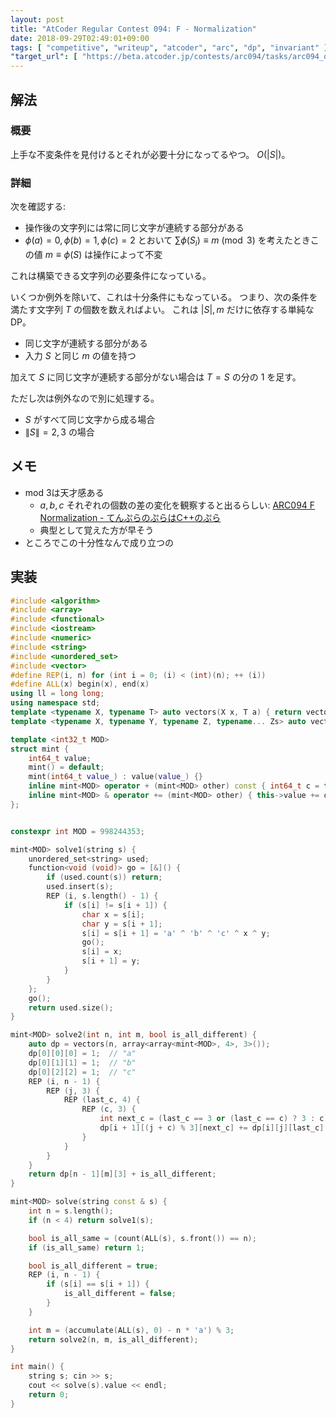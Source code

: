 ```yaml
---
layout: post
title: "AtCoder Regular Contest 094: F - Normalization"
date: 2018-09-29T02:49:01+09:00
tags: [ "competitive", "writeup", "atcoder", "arc", "dp", "invariant" ]
"target_url": [ "https://beta.atcoder.jp/contests/arc094/tasks/arc094_d" ]
---
```


## 解法

### 概要

上手な不変条件を見付けるとそれが必要十分になってるやつ。
$O(|S|)$。

### 詳細

次を確認する:

-   操作後の文字列には常に同じ文字が連続する部分がある
-   $\phi(a) = 0, \phi(b) = 1, \phi(c) = 2$ とおいて $\sum \phi(S_i) \equiv m \pmod{3}$ を考えたときこの値 $m \equiv \phi(S)$ は操作によって不変

これは構築できる文字列の必要条件になっている。

いくつか例外を除いて、これは十分条件にもなっている。
つまり、次の条件を満たす文字列 $T$ の個数を数えればよい。
これは $|S|, m$ だけに依存する単純なDP。

-   同じ文字が連続する部分がある
-   入力 $S$ と同じ $m$ の値を持つ

加えて $S$ に同じ文字が連続する部分がない場合は $T = S$ の分の $1$ を足す。

ただし次は例外なので別に処理する。

-   $S$ がすべて同じ文字から成る場合
-   $\|S\| = 2, 3$ の場合

## メモ

-   mod 3は天才感ある
    -   $a, b, c$ それぞれの個数の差の変化を観察すると出るらしい: [ARC094 F Normalization - てんぷらのぷらはC++のぷら](https://tempura0224.hatenablog.com/entry/2018/04/18/151712)
    -   典型として覚えた方が早そう
-   ところでこの十分性なんで成り立つの

## 実装

``` c++
#include <algorithm>
#include <array>
#include <functional>
#include <iostream>
#include <numeric>
#include <string>
#include <unordered_set>
#include <vector>
#define REP(i, n) for (int i = 0; (i) < (int)(n); ++ (i))
#define ALL(x) begin(x), end(x)
using ll = long long;
using namespace std;
template <typename X, typename T> auto vectors(X x, T a) { return vector<T>(x, a); }
template <typename X, typename Y, typename Z, typename... Zs> auto vectors(X x, Y y, Z z, Zs... zs) { auto cont = vectors(y, z, zs...); return vector<decltype(cont)>(x, cont); }

template <int32_t MOD>
struct mint {
    int64_t value;
    mint() = default;
    mint(int64_t value_) : value(value_) {}
    inline mint<MOD> operator + (mint<MOD> other) const { int64_t c = this->value + other.value; return mint<MOD>(c >= MOD ? c - MOD : c); }
    inline mint<MOD> & operator += (mint<MOD> other) { this->value += other.value; if (this->value >= MOD) this->value -= MOD; return *this; }
};


constexpr int MOD = 998244353;

mint<MOD> solve1(string s) {
    unordered_set<string> used;
    function<void (void)> go = [&]() {
        if (used.count(s)) return;
        used.insert(s);
        REP (i, s.length() - 1) {
            if (s[i] != s[i + 1]) {
                char x = s[i];
                char y = s[i + 1];
                s[i] = s[i + 1] = 'a' ^ 'b' ^ 'c' ^ x ^ y;
                go();
                s[i] = x;
                s[i + 1] = y;
            }
        }
    };
    go();
    return used.size();
}

mint<MOD> solve2(int n, int m, bool is_all_different) {
    auto dp = vectors(n, array<array<mint<MOD>, 4>, 3>());
    dp[0][0][0] = 1;  // "a"
    dp[0][1][1] = 1;  // "b"
    dp[0][2][2] = 1;  // "c"
    REP (i, n - 1) {
        REP (j, 3) {
            REP (last_c, 4) {
                REP (c, 3) {
                    int next_c = (last_c == 3 or (last_c == c) ? 3 : c);
                    dp[i + 1][(j + c) % 3][next_c] += dp[i][j][last_c];  // add c
                }
            }
        }
    }
    return dp[n - 1][m][3] + is_all_different;
}

mint<MOD> solve(string const & s) {
    int n = s.length();
    if (n < 4) return solve1(s);

    bool is_all_same = (count(ALL(s), s.front()) == n);
    if (is_all_same) return 1;

    bool is_all_different = true;
    REP (i, n - 1) {
        if (s[i] == s[i + 1]) {
            is_all_different = false;
        }
    }

    int m = (accumulate(ALL(s), 0) - n * 'a') % 3;
    return solve2(n, m, is_all_different);
}

int main() {
    string s; cin >> s;
    cout << solve(s).value << endl;
    return 0;
}
```
